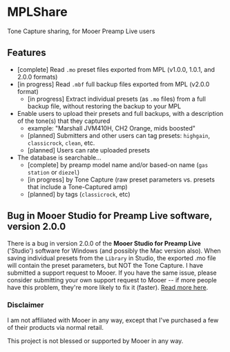 # MPLShare
Tone Capture sharing, for Mooer Preamp Live users

## Features
* [complete] Read `.mo` preset files exported from MPL (v1.0.0, 1.0.1, and 2.0.0 formats)
* [in progress] Read `.mbf` full backup files exported from MPL (v2.0.0 format)
    * [in progress] Extract individual presets (as `.mo` files) from a full backup file, without restoring the backup to your MPL
* Enable users to upload their presets and full backups, with a description of the tone(s) that they captured
    * example: "Marshall JVM410H, CH2 Orange, mids boosted"
    * [planned] Submitters and other users can tag presets: `highgain`, `classicrock`, `clean`, etc.
    * [planned] Users can rate uploaded presets
* The database is searchable...
    * [complete] by preamp model name and/or based-on name (`gas station` or `diezel`)
    * [in progress] by Tone Capture (raw preset parameters vs. presets that include a Tone-Captured amp)
    * [planned] by tags (`classicrock`, etc)

## Bug in Mooer Studio for Preamp Live software, version 2.0.0
There is a bug in version 2.0.0 of the **Mooer Studio for Preamp Live** ('Studio') software for Windows (and possibly the Mac version also).  When saving individual presets from the `Library` in Studio, the exported .mo file will contain the preset parameters, but NOT the Tone Capture.  I have submitted a support request to Mooer.  If you have the same issue, please consider submitting your own support request to Mooer -- if more people have this problem, they're more likely to fix it (faster).  [Read more here](https://github.com/jwyse/MPLShare/blob/master/studio-v2-bug.md).

<!--
:white_check_mark: [complete] / :running: [in progress] / :hourglass: [planned]

complete
:bulb:
:ballot_box_with_check:
:heavy_check_mark:
:white_check_mark:
:thumbsup:
in progress
:running:
planned
:star:
:hourglass:
-->

### Disclaimer
I am not affiliated with Mooer in any way, except that I've purchased a few of their products via normal retail.

This project is not blessed or supported by Mooer in any way.
